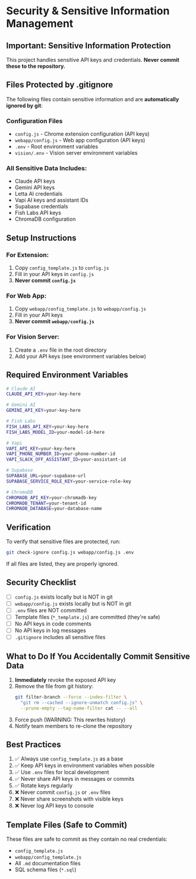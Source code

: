 # Security & Sensitive Information Management

## Important: Sensitive Information Protection

This project handles sensitive API keys and credentials. **Never commit these to the repository.**

## Files Protected by .gitignore

The following files contain sensitive information and are **automatically ignored by git**:

### Configuration Files
- `config.js` - Chrome extension configuration (API keys)
- `webapp/config.js` - Web app configuration (API keys)
- `.env` - Root environment variables
- `vision/.env` - Vision server environment variables

### All Sensitive Data Includes:
- Claude API keys
- Gemini API keys
- Letta AI credentials
- Vapi AI keys and assistant IDs
- Supabase credentials
- Fish Labs API keys
- ChromaDB configuration

## Setup Instructions

### For Extension:
1. Copy `config_template.js` to `config.js`
2. Fill in your API keys in `config.js`
3. **Never commit `config.js`**

### For Web App:
1. Copy `webapp/config_template.js` to `webapp/config.js`
2. Fill in your API keys
3. **Never commit `webapp/config.js`**

### For Vision Server:
1. Create a `.env` file in the root directory
2. Add your API keys (see environment variables below)

## Required Environment Variables

```bash
# Claude AI
CLAUDE_API_KEY=your-key-here

# Gemini AI
GEMINI_API_KEY=your-key-here

# Fish Labs
FISH_LABS_API_KEY=your-key-here
FISH_LABS_MODEL_ID=your-model-id-here

# Vapi
VAPI_API_KEY=your-key-here
VAPI_PHONE_NUMBER_ID=your-phone-number-id
VAPI_SLACK_OFF_ASSISTANT_ID=your-assistant-id

# Supabase
SUPABASE_URL=your-supabase-url
SUPABASE_SERVICE_ROLE_KEY=your-service-role-key

# ChromaDB
CHROMADB_API_KEY=your-chromadb-key
CHROMADB_TENANT=your-tenant-id
CHROMADB_DATABASE=your-database-name
```

## Verification

To verify that sensitive files are protected, run:
```bash
git check-ignore config.js webapp/config.js .env
```

If all files are listed, they are properly ignored.

## Security Checklist

- [ ] `config.js` exists locally but is NOT in git
- [ ] `webapp/config.js` exists locally but is NOT in git
- [ ] `.env` files are NOT committed
- [ ] Template files (`*_template.js`) are committed (they're safe)
- [ ] No API keys in code comments
- [ ] No API keys in log messages
- [ ] `.gitignore` includes all sensitive files

## What to Do If You Accidentally Commit Sensitive Data

1. **Immediately** revoke the exposed API key
2. Remove the file from git history:
   ```bash
   git filter-branch --force --index-filter \
     "git rm --cached --ignore-unmatch config.js" \
     --prune-empty --tag-name-filter cat -- --all
   ```
3. Force push (WARNING: This rewrites history)
4. Notify team members to re-clone the repository

## Best Practices

1. ✅ Always use `config_template.js` as a base
2. ✅ Keep API keys in environment variables when possible
3. ✅ Use `.env` files for local development
4. ✅ Never share API keys in messages or commits
5. ✅ Rotate keys regularly
6. ❌ Never commit `config.js` or `.env` files
7. ❌ Never share screenshots with visible keys
8. ❌ Never log API keys to console

## Template Files (Safe to Commit)

These files are safe to commit as they contain no real credentials:
- `config_template.js`
- `webapp/config_template.js`
- All `.md` documentation files
- SQL schema files (`*.sql`)
